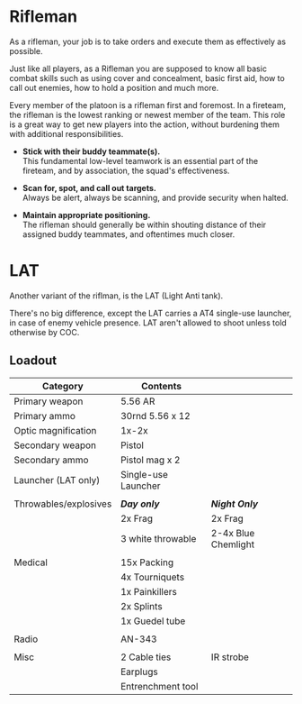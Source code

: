# Rifleman

As a rifleman, your job is to take orders and execute them as effectively as possible. 

Just like all players, as a Rifleman you are supposed to know all basic combat skills such as using cover and concealment, basic first aid, how to call out enemies, how to hold a position and much more.

Every member of the platoon is a rifleman first and foremost. In a fireteam, the rifleman is the lowest ranking or newest member of the team. This role is a great way to get new players into the action, without burdening them with additional responsibilities.

- **Stick with their buddy teammate(s).**</br>
This fundamental low-level teamwork is an essential part of the fireteam, and by association, the squad's effectiveness.
 
- **Scan for, spot, and call out targets.**</br>
Always be alert, always be scanning, and provide security when halted.
 
- **Maintain appropriate positioning.**</br> 
  The rifleman should generally be within shouting distance of their assigned buddy teammates, and oftentimes much closer.

# LAT 
Another variant of the riflman, is the LAT (Light Anti tank).

There's no big difference, except the LAT carries a AT4 single-use launcher, in case of enemy vehicle presence.
LAT aren't allowed to shoot unless told otherwise by COC.



## Loadout

|Category             | Contents             |                     |
|---------------------|----------------------|---------------------|
| Primary weapon      | 5.56 AR              |                     |
| Primary ammo        | 30rnd 5.56 x 12      |                     |
| Optic magnification | 1x-2x                |                     |
| Secondary weapon    | Pistol               |                     |
| Secondary ammo      | Pistol mag x 2       |                     |
| Launcher (LAT only) | Single-use Launcher  |                     |
|                     |                      |                     |
|Throwables/explosives| ***Day only***       | ***Night Only***    |
|                     | 2x Frag              | 2x Frag             |
|                     | 3 white throwable    | 2-4x Blue Chemlight |
|                     |                      |                     |
| Medical             | 15x Packing          |                     |
|                     | 4x Tourniquets       |                     |
|                     | 1x Painkillers       |                     |
|                     | 2x Splints           |                     |
|                     | 1x Guedel tube       |                     |
|                     |                      |                     |
| Radio               | AN-343               |                     |
|                     |                      |                     |
| Misc                | 2 Cable ties         | IR strobe           |
|                     | Earplugs             |                     |
|                     | Entrenchment tool    |                     |
